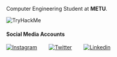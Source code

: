 Computer Engineering Student at **METU**.

![TryHackMe](https://tryhackme-badges.s3.amazonaws.com/cppdozer.png)

#### Social Media Accounts

[![Instagram](https://cdn.icon-icons.com/icons2/1584/PNG/128/3721672-instagram_108066.png)](https://www.instagram.com/kaanmertagyol)&nbsp;&nbsp;&nbsp;&nbsp;&nbsp;&nbsp;&nbsp;&nbsp;[![Twitter](https://cdn1.iconfinder.com/data/icons/logotypes/32/twitter-128.png)](https://www.twitter.com/kaanmertagyol)&nbsp;&nbsp;&nbsp;&nbsp;&nbsp;&nbsp;&nbsp;&nbsp;[![Linkedin](https://cdn.icon-icons.com/icons2/805/PNG/128/linkedin_icon-icons.com_65929.png)](https://www.linkedin.com/in/kaanmertagyol/) 

